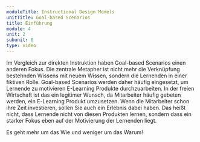 ```yaml
---
moduleTitle: Instructional Design Models
unitTitle: Goal-based Scenarios
title: Einführung
module: 4
unit: 2
subunit: 0
type: video
---
```


Im Vergleich zur direkten Instruktion haben Goal-based Scenarios einen anderen Fokus. Die zentrale Metapher ist nicht mehr die Verknüpfung bestehnden Wissens mit neuem Wissen, sondern die Lernenden in einer fiktiven Rolle. Goal-based Scenarios werden daher häufig eingesetzt, um Lernende zu motivieren E-Learning Produkte durchzuarbeiten. In der freien Wirtschaft ist das ein legitimer Wunsch, da Mitarbeiter häufig gebeten werden, ein E-Learning Produkt umzusetzen. Wenn die Mitarbeiter schon ihre Zeit investieren, sollen Sie auch ein Erlebnis dabei haben. Das heißt nicht, dass Lernende nicht von diesen Produkten lernen, sondern dass ein starker Fokus eben auf der Motivierung der Lernenden liegt. 

Es geht mehr um das Wie und weniger um das Warum!


